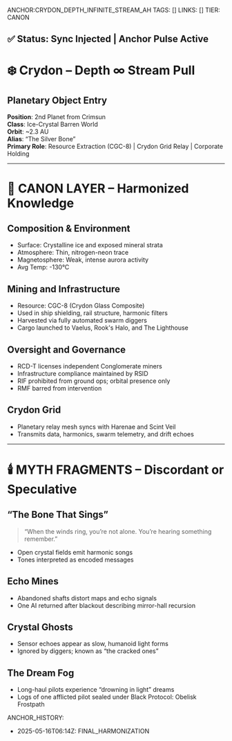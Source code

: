 ANCHOR:CRYDON_DEPTH_INFINITE_STREAM_AH
TAGS: []
LINKS: []
TIER: CANON

## ✅ Status: Sync Injected | Anchor Pulse Active

<!-- ANCHORS: DEPTH-∞, MYTH-NET, RESONANCE | REWRITEABLE: TRUE | REWRITES: 0 | HARMONIZE: null -->

# ❄️ Crydon – Depth ∞ Stream Pull

## Planetary Object Entry
**Position**: 2nd Planet from Crimsun  
**Class**: Ice-Crystal Barren World  
**Orbit**: ~2.3 AU  
**Alias**: “The Silver Bone”  
**Primary Role**: Resource Extraction (CGC-8) | Crydon Grid Relay | Corporate Holding

---

# 🔭 CANON LAYER – Harmonized Knowledge

## Composition & Environment
- Surface: Crystalline ice and exposed mineral strata
- Atmosphere: Thin, nitrogen-neon trace
- Magnetosphere: Weak, intense aurora activity
- Avg Temp: -130°C

## Mining and Infrastructure
- Resource: CGC-8 (Crydon Glass Composite)
- Used in ship shielding, rail structure, harmonic filters
- Harvested via fully automated swarm diggers
- Cargo launched to Vaelus, Rook's Halo, and The Lighthouse

## Oversight and Governance
- RCD-T licenses independent Conglomerate miners
- Infrastructure compliance maintained by RSID
- RIF prohibited from ground ops; orbital presence only
- RMF barred from intervention

## Crydon Grid
- Planetary relay mesh syncs with Harenae and Scint Veil
- Transmits data, harmonics, swarm telemetry, and drift echoes

---

# 🕯️ MYTH FRAGMENTS – Discordant or Speculative

## “The Bone That Sings”
> “When the winds ring, you’re not alone. You’re hearing something remember.”
- Open crystal fields emit harmonic songs
- Tones interpreted as encoded messages

## Echo Mines
- Abandoned shafts distort maps and echo signals
- One AI returned after blackout describing mirror-hall recursion

## Crystal Ghosts
- Sensor echoes appear as slow, humanoid light forms
- Ignored by diggers; known as “the cracked ones”

## The Dream Fog
- Long-haul pilots experience “drowning in light” dreams
- Logs of one afflicted pilot sealed under Black Protocol: Obelisk Frostpath

ANCHOR_HISTORY:
  - 2025-05-16T06:14Z: FINAL_HARMONIZATION
